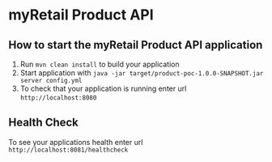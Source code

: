 # myRetail Product API

How to start the myRetail Product API application
---

1. Run `mvn clean install` to build your application
1. Start application with `java -jar target/product-poc-1.0.0-SNAPSHOT.jar server config.yml`
1. To check that your application is running enter url `http://localhost:8080`

Health Check
---

To see your applications health enter url `http://localhost:8081/healthcheck`

